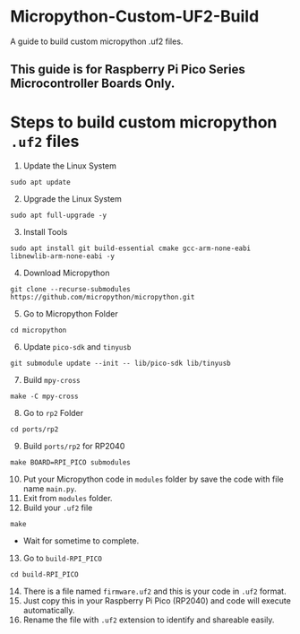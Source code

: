 # Micropython-Custom-UF2-Build
A guide to build custom micropython .uf2 files.

## This guide is for Raspberry Pi Pico Series Microcontroller Boards Only.

# Steps to build custom micropython `.uf2` files
1. Update the Linux System
```
sudo apt update
```
2. Upgrade the Linux System
```
sudo apt full-upgrade -y
```
3. Install Tools
```
sudo apt install git build-essential cmake gcc-arm-none-eabi libnewlib-arm-none-eabi -y
```
4. Download Micropython
```
git clone --recurse-submodules https://github.com/micropython/micropython.git
```
5. Go to Micropython Folder
```
cd micropython
```
6. Update `pico-sdk` and `tinyusb`
```
git submodule update --init -- lib/pico-sdk lib/tinyusb
```
7. Build `mpy-cross`
```
make -C mpy-cross
```
8. Go to `rp2` Folder
```
cd ports/rp2
```
9. Build `ports/rp2` for RP2040
```
make BOARD=RPI_PICO submodules
```
10. Put your Micropython code in `modules` folder by save the code with file name `main.py`.
11. Exit from `modules` folder.
12. Build your `.uf2` file
```
make
```
- Wait for sometime to complete.
13. Go to `build-RPI_PICO`
```
cd build-RPI_PICO
```
14. There is a file named `firmware.uf2` and this is your code in `.uf2` format.
15. Just copy this in your Raspberry Pi Pico (RP2040) and code will execute automatically.
16. Rename the file with `.uf2` extension to identify and shareable easily.
